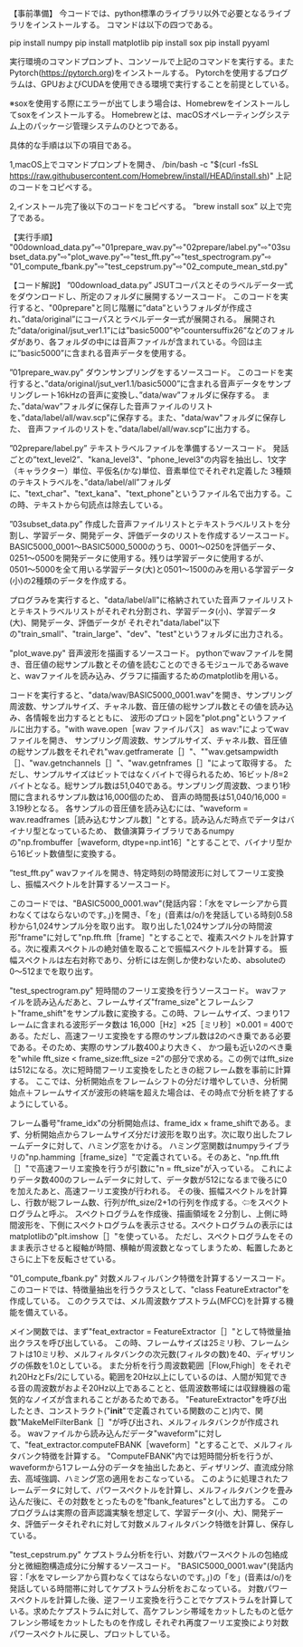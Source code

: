 【事前準備】
今コードでは、python標準のライブラリ以外で必要となるライブラリをインストールする。
コマンドは以下の四つである。

pip install numpy
pip install matplotlib
pip install sox
pip install pyyaml

実行環境のコマンドプロンプト、コンソールで上記のコマンドを実行する。またPytorch(https://pytorch.org)をインストールする。
Pytorchを使用するプログラムは、GPUおよびCUDAを使用できる環境で実行することを前提としている。


※soxを使用する際にエラーが出てしまう場合は、Homebrewをインストールしてsoxをインストールする。
Homebrewとは、macOSオペレーティングシステム上のパッケージ管理システムのひとつである。

具体的な手順は以下の項目である。

1,macOS上でコマンドプロンプトを開き、
/bin/bash -c "$(curl -fsSL https://raw.githubusercontent.com/Homebrew/install/HEAD/install.sh)"
上記のコードをコピペする。

2,インストール完了後以下のコードをコピペする。
”brew install sox”
以上で完了である。
  
  
【実行手順】
"00download_data.py"⇨"01prepare_wav.py"⇨"02prepare/label.py"⇨"03subset_data.py"⇨"plot_wave.py"⇨"test_fft.py"⇨"test_spectrogram.py"⇨
"01_compute_fbank.py"⇨"test_cepstrum.py"⇨"02_compute_mean_std.py"


【コード解説】
”00download_data.py”
JSUTコーパスとそのラベルデータ一式をダウンロードし、所定のフォルダに展開するソースコード。
このコードを実行すると、"00prepare"と同じ階層に”data”というフォルダが作成され、”data/original”にコーパスとラベルデータ一式が展開される。
展開された”data/original/jsut_ver1.1”には”basic5000”や”countersuffix26”などのフォルダがあり、各フォルダの中には音声ファイルが含まれている。今回は主に”basic5000”に含まれる音声データを使用する。


”01prepare_wav.py”
ダウンサンプリングをするソースコード。
このコードを実行すると、”data/original/jsut_ver1.1/basic5000”に含まれる音声データをサンプリングレート16kHzの音声に変換し、”data/wav”フォルダに保存する。
また、”data/wav”フォルダに保存した音声ファイルのリストを、”data/label/all/wav.scp”に保存する。また、"data/wav"フォルダに保存した、
音声ファイルのリストを、”data/label/all/wav.scp”に出力する。


”02prepare/label.py”
テキストラベルファイルを準備するソースコード。
発話ごとの”text_level2”、"kana_level3"、"phone_level3"の内容を抽出し、1文字（キャラクター）単位、平仮名(かな)単位、音素単位でそれぞれ定義した
3種類のテキストラベルを、”data/label/all”フォルダに、"text_char"、"text_kana"、"text_phone"というファイル名で出力する。この時、テキストから句読点は除去している。


”03subset_data.py”
作成した音声ファイルリストとテキストラベルリストを分割し、学習データ、開発データ、評価データのリストを作成するソースコード。
BASIC5000_0001〜BASIC5000_5000のうち、0001〜0250を評価データ、0251〜0500を開発データに使用する。残りは学習データに使用するが、
0501〜5000を全て用いる学習データ(大)と0501〜1500のみを用いる学習データ(小)の2種類のデータを作成する。

プログラみを実行すると、"data/label/all"に格納されていた音声ファイルリストとテキストラベルリストがそれぞれ分割され、学習データ(小)、学習データ(大)、開発データ、評価データが
それぞれ"data/label"以下の"train_small"、"train_large"、"dev"、"test"というフォルダに出力される。


"plot_wave.py"
音声波形を描画するソースコード。
pythonでwavファイルを開き、音圧値の総サンプル数とその値を読むことのできるモジュールであるwaveと、wavファイルを読み込み、グラフに描画するためのmatplotlibを用いる。

コードを実行すると、"data/wav/BASIC5000_0001.wav"を開き、サンプリング周波数、サンプルサイズ、チャネル数、音圧値の総サンプル数とその値を読み込み、各情報を出力するとともに、
波形のプロット図を"plot.png"というファイルに出力する。"with wave.open［wav ファイルパス］ as wav:"によってwavファイルを開き、
サンプリング周波数、サンプルサイズ、チャネル数、音圧値の総サンプル数をそれぞれ"wav.getframerate［］"、""wav.getsampwidth［］、"wav.getnchannels［］"、"wav.getnframes［］"によって取得する。
ただし、サンプルサイズはビットではなくバイトで得られるため、16ビット/8=2バイトとなる。総サンプル数は51,040である。サンプリング周波数、つまり1秒間に含まれるサンプル数は16,000個のため、
音声の時間長は51,040/16,000 = 3.19秒となる。
各サンプルの音圧値を読み込むには、"waveform = wav.readframes［読み込むサンプル数］"とする。読み込んだ時点でデータはバイナリ型となっているため、
数値演算ライブラリであるnumpyの"np.frombuffer［waveform, dtype=np.int16］"とすることで、バイナリ型から16ビット数値型に変換する。


”test_fft.py”
wavファイルを開き、特定時刻の時間波形に対してフーリエ変換し、振幅スペクトルを計算するソースコード。

このコードでは、"BASIC5000_0001.wav"(発話内容：「水をマレーシアから買わなくてはならないのです。」)を開き、「を」(音素は/o/)を発話している時刻0.58秒から1,024サンプル分を取り出す。
取り出した1,024サンプル分の時間波形"frame"に対して"np.fft.fft［frame］"とすることで、複素スペクトルを計算する。次に複素スペクトルの絶対値を取ることで振幅スペクトルを計算する。
振幅スペクトルは左右対称であり、分析には左側しか使わないため、absoluteの0〜512までを取り出す。


"test_spectrogram.py"
短時間のフーリエ変換を行うソースコード。
wavファイルを読み込んだあと、フレームサイズ"frame_size"とフレームシフト"frame_shift"をサンプル数に変換する。この時、フレームサイズ、つまり1フレームに含まれる波形データ数は
16,000［Hz］×25［ミリ秒］×0.001 = 400である。ただし、高速フーリエ変換をする際のサンプル数は2のべき乗である必要である。そのため、実際のサンプル数400より大きく、
かつ最も近い2のべき乗を"while fft_size < frame_size:fft_size =2"の部分で求める。この例ではfft_sizeは512になる。次に短時間フーリエ変換をしたときの総フレーム数を事前に計算する。
ここでは、分析開始点をフレームシフトの分だけ増やしていき、分析開始点＋フレームサイズが波形の終端を超えた場合は、その時点で分析を終了するようにしている。

フレーム番号"frame_idx"の分析開始点は、frame_idx × frame_shiftである。まず、分析開始点からフレームサイズ分だけ波形を取り出す。次に取り出したフレームデータに対して、ハミング窓をかける。
ハミング窓関数はnumpyライブラリの"np.hamming［frame_size］"で定義されている。そのあと、"np.fft.fft［］"で高速フーリエ変換を行うが引数に"n = fft_size"が入っている。
これによりデータ数400のフレームデータに対して、データ数が512になるまで後ろに0を加えたあと、高速フーリエ変換が行われる。
その後、振幅スペクトルを計算し、行数が総フレーム数、行列がfft_size/2+1の行列を作成する。⇦をスペクトログラムと呼ぶ。
スペクトログラムを作成後、描画領域を２分割し、上側に時間波形を、下側にスペクトログラムを表示させる。スペクトログラムの表示にはmatplotlibの"plt.imshow［］"を使っている。
ただし、スペクトログラムをそのまま表示させると縦軸が時間、横軸が周波数となってしまうため、転置したあとさらに上下を反転させている。


"01_compute_fbank.py"
対数メルフィルバンク特徴を計算するソースコード。
このコードでは、特徴量抽出を行うクラスとして、"class FeatureExtractor"を作成している。
このクラスでは、メル周波数ケプストラム(MFCC)を計算する機能を備えている。

メイン関数では、まず"feat_extractor = FeatureExtractor［］"として特徴量抽出クラスを呼び出している。
この時、フレームサイズは25ミリ秒、フレームシフトは10ミリ秒、メルフィルタバンクの次元数(フィルタの数)を40、ディザリングの係数を1.0としている。
また分析を行う周波数範囲［Flow,Fhigh］をそれぞれ20HzとFs/2にしている。範囲を20Hz以上にしているのは、人間が知覚できる音の周波数がおよそ20Hz以上であることと、低周波数帯域には収録機器の電気的なノイズが含まれることがあるためである。
"FeatureExtractor"を呼び出したとき、コンストラクト("__init__"で定義されている関数のこと)内で、関数"MakeMelFilterBank［］"が呼び出され、メルフィルタバンクが作成される。
wavファイルから読み込んだデータ"waveform"に対して、"feat_extractor.computeFBANK［waveform］"とすることで、メルフィルタバンク特徴を計算する。
"ComputeFBANK"内では短時間分析を行うが、waveformから1フレーム分のデータを抽出したあと、ディザリング、直流成分除去、高域強調、ハミング窓の適用をおこなっている。
このように処理されたフレームデータに対して、パワースペクトルを計算し、メルフィルタバンクを畳み込んだ後に、その対数をとったものを"fbank_features"として出力する。
このプログラムは実際の音声認識実験を想定して、学習データ(小、大)、開発データ、評価データそれぞれに対して対数メルフィルタバンク特徴を計算し、保存している。


"test_cepstrum.py"
ケプストラム分析を行い、対数パワースペクトルの包絡成分と微細胞構造成分に分解するソースコード。
"BASIC5000_0001.wav"(発話内容：「水をマレーシアから買わなくてはならないのです。」)の「を」(音素は/o/)を発話している時間帯に対してケプストラム分析をおこなっている。
対数パワースペクトルを計算した後、逆フーリエ変換を行うことでケプストラムを計算している。求めたケプストラムに対して、高ケフレンシ帯域をカットしたものと低ケフレンシ帯域をカットしたものを作成し
それぞれ再度フーリエ変換により対数パワースペクトルに戻し、プロットしている。
